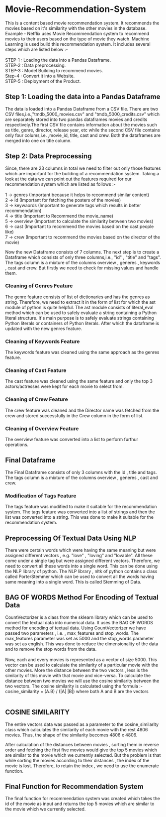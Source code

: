 # Movie-Recommendation-System <br>

This is a content based movie recommendation system. It recommends the movies based on it's similarity with the other movies in the database. 
Example - Netflix uses Movie Recommendation system to recommend movies to their users based on the type of movie they watch.
Machine Learning is used build this recommendation system. It includes several steps which are listed below :-<br>
<br>
STEP-1 : Loading the data into a Pandas Dataframe.<br>
STEP-2 : Data preprocessing.<br>
STEP-3 : Model Building to recommend movies.<br>
Step-4 : Convert it into a Website.<br>
STEP-5 : Deployment of the Product.<br>

## Step 1: Loading the data into a Pandas Dataframe 
The data is loaded into a Pandas Dataframe from a CSV file. There are two CSV files,i.e.,"tmdb_5000_movies.csv" and "tmdb_5000_credits.csv" which are separately stored into two pandas dataframes movies and credits respectively.The first CSV file contains information about the movies such as title, genre, director, release year, etc while the second CSV file contains only four colums,i.e. ,movie_id, title, cast and crew. Both the dataframes are merged into one on title column. <br>

## Step 2: Data Preprocessing 
Since, there are 23 columns in total we need to filter out only those features which are important for the building of a recommendation system. Taking a look at the data we can point out the features required for our recommendation system which are listed as follows :-<br>
<br>
1 -> genres (Important because it helps to recommend similar content)<br>
2 -> id (Important for fetching the posters of the movies)<br>
3 -> keywaords (Important to generate tags which results in better recommendation)<br>
4 -> title (Important to Recommend the movie_name)<br>
5 -> overview (Important to calculate the similarity between two movies)<br>
6 -> cast (Important to recommend the movies based on the cast people like)<br>
7 -> crew (Important to recommend the movies based on the director of the movie)<br>

Now the new Dataframe consists of 7 columns. The next step is to create a Dataframe which consists of only three columns,i.e., "id" , "title" and "tags". The tags column is a mixture of the columns overview , generes , keywords , cast and crew. But firstly we need to check for missing values and handle them.

### Cleaning of Genres Feature<br>
The genre feature consists of list of dictionaries and has the genres as string. Therefore, we need to extract it in the form of list for which the ast module of python is quite helpful. The ast module consists of literal_eval method which can be used to safely evaluate a string containing a Python literal structure. It's main purpose is to safely evaluate strings containing Python literals or containers of Python literals. After which the dataframe is updated with the new genres feature.<br>
### Cleaning of Keywords Feature<br>
The keywords feature was cleaned using the same approach as the genres feature.<br>
### Cleaning of Cast Feature<br>
The cast feature was cleaned using the same feature and only the top 3 actors/actresses were kept for each movie to select from.<br>
### Cleaning of Crew Feature<br>
The crew feature was cleaned and the Director name was fetched from the crew and stored successfully in the Crew column in the form of list.<br>
### Cleaning of Overview Feature<br>
The overview feature was converted into a list to perform furthur operations.<br>
## Final Dataframe<br>
The Final Dataframe consists of only 3 columns with the id , title and tags. The tags column is a mixture of the columns overview , generes , cast and crew. <br>
### Modification of Tags Feature<br>
The tags feature was modified to make it suitable for the recommendation system. The tags feature was converted into a list of strings and then the list was converted into a string. This was done to make it suitable for the recommendation system.<br>
## Preprocessing Of Textual Data Using NLP<br>
There were certain words which were having the same meaning but were assigned different vectors , e.g. "love" , "loving" and "lovable". All these come under a single tag but were assigned different vectors. Therefore, we need to convert all these words into a single word. This can be done using the NLP library of python. The NLP library , nltk of python contains a class called PorterStemmer which can be used to convert all the words having same meaning into a single word. This is called Stemming of Data.<br>
## BAG OF WORDS Method For Encoding of Textual Data <br>
CountVectorizer is a class from the sklearn library which can be used to convert the textual data into numerical data. It uses the BAG OF WORDS method for encoding of textual data. Using CountVectorizer we have passed two parameters , i.e. , max_features and stop_words. The max_features parameter was set as 5000 and the stop_words parameter was set as english. This was done to reduce the dimensionality of the data and to remove the stop words from the data.<br>
<br>
Now, each and every movies is represented as a vector of size 5000. This vector can be used to calculate the similarity of a particular movie with the other movies. More the distance between the two vectors , less is the similarity of this movie with that movie and vice-versa. To calculate the distance between two movies we will use the cosine similarity between the two vectors. The cosine similarity is calculated using the formula :- <br>
cosine_similarity = (A.B) / (|A| |B|) where both A and B are the vectors <br>
<br>

## COSINE SIMILARITY<br>
The entire vectors data was passed as a parameter to the cosine_similarity class which calculates the similarity of each movie with the rest 4806 movies. Thus, the shape of the similarity becomes 4806 x 4806.<br>

After calculation of the distances between movies , sorting them in reverse order and fetching the first five movies would give the top 5 movies which are similar to the movie which we currently selected. But the problem is that while sorting the movies according to their distances , the index of the movie is lost. Therefore, to retain the index , we need to use the enumerate function.<br>

## Final Function for Recommendation System<br>
The final function for recommendation system was created which takes the id of the movie as input and returns the top 5 movies which are similar to the movie which we currently selected.